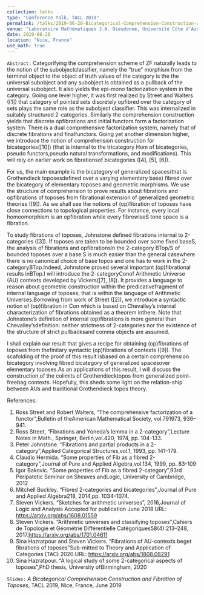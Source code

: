 ```yaml
---
collection: talks
type: "Conference talk, TACL 2019"
permalink: /talks/2019-06-20-Bicategorical-Comprehension-Construction-and-Fibration-of-Toposes
venue: "Laboratoire Mathématiques J.A. Dieudonné, Université Côte d’Azur, Parc Valrose"
date: 2019-06-20
location: "Nice, France"
use_math: true
---
```





<!--
{% include macro %}
-->

`Abstract:` Categorifying the comprehension scheme of ZF naturally leads to the notion of the subobjectclassifier, namely the “true” morphism from the terminal object to the object of truth values of the category is the the universal subobject and any subobject is obtained as a pullback of the universal subobject. It also yields the epi-mono factorization system in the category. Going one level higher, it was first realized by Street and Walters ([1]) that category of pointed sets discretely opfibred over the category of sets plays the same role as the subobject classifier. This was internalized in suitably structured 2-categories. Similarly the comprehension construction yields that discrete opfibrations and initial functors form a factorization system. There is a dual comprehensive factorization system, namely that of discrete fibrations and finalfunctors. Going yet another dimension higher, we introduce the notion of comprehension construction for bicategories([10]) (that is internal to the tricategory Hom of bicategories, pseudo functors,pseudo natural transformations, and modifications). This will rely on earlier work on fibrationsof bicategories ([4], [5], [6]). 

For us, the main example is the bicategory of generalized spaces(that is Grothendieck toposesdefined over a varying elementary base) fibred over the bicategory of elementary toposes and geometric morphisms. We use the structure of comprehension to prove results about fibrations and opfibrations of toposes from fibrational extension of generalized geometric theories ([9]). As we shall see the notions of (op)fibration of toposes have close connections to topological properties. For instance, every local homeomorphism is an opfibration while every fibrewiseS tone space is a fibration. 

To study fibrations of toposes, Johnstone defined fibrations internal to 2-categories ([3]). If toposes are taken to be bounded over some fixed baseS, the analysis of fibrations and opfibrationsin the 2-category BTop/S of bounded toposes over a base S is much easier than the general casewhere there is no canonical choice of base topos and one has to work in the 2-categoryBTop.Indeed, Johnstone proved several important (op)fibrational results inBTop.I will introduce the 2-categoryConof Arithmetic Universe (AU) contexts developed by Vickers([7], [8]). It provides a language to reason about geometric construction within the predicativefragment of internal language of toposes, that is within the language of Arithmetic Universes.Borrowing from work of Street ([2]), we introduce a syntactic notion of (op)fibration in Con which is based on Chevalley’s internal characterization of fibrations obtained as a theorem inthere. Note that Johnstone’s definition of internal (op)fibrations is more general than Chevalley’sdefinition: neither strictness of 2-categories nor the existence of the structure of strict pullbacksand comma objects are assumed.

I shall explain our result that gives a recipe for obtaining (op)fibrations of toposes from thefinitary syntactic (op)fibrations of contexts ([9]). The scafolding of the proof of this result isbased on a certain comprehension bicategory involving fibred bicategory of generalized spacesover elementary toposes.As an applications of this result, I will discuss the construction of the colimits of Grothendiecktopos from generalized point-freebag contexts. Hopefully, this sheds some light on the relation-ship between AUs and traditional Grothendieck topos theory.


References: 
1. Ross Street and Robert Walters, “The comprehensive factorization of a functor”,Bulletin of theAmerican Mathematical Society, vol.791973, 936–941.
2. Ross Street, “Fibrations and Yoneda’s lemma in a 2-category”,Lecture Notes in Math., Springer, Berlin,vol.420, 1974, pp. 104-133.
3. Peter Johnstone. “Fibrations and partial products in a 2-category”,Applied Categorical Structures,vol.1, 1993, pp. 141–179.
4. Claudio Hermida. “Some properties of Fib as a fibred 2-category”,Journal of Pure and Applied Algebra,vol.134, 1999, pp. 83-109
5. Igor Bakovic. “Some properties of Fib as a fibred 2-category”,93rd Peripatetic Seminar on Sheaves andLogic, University of Cambridge, 2012
6. Mitchell Buckley. “Fibred 2-categories and bicategories”,Journal of Pure and Applied Algebra218, 2014,pp. 1034–1074.
7. Steven Vickers. “Sketches for arithmetic universes”, 2016,Journal of Logic and Analysis Accepted for publication June 2018.URL: https://arxiv.org/abs/1608.01559
8. Steven Vickers. “Arithmetic universes and classifying toposes”,Cahiers de Topologie et Géométrie Différentielle Catégoriques58(4):213–248, 2017.https://arxiv.org/abs/1701.04611
9. Sina Hazratpour and Steven Vickers. “Fibrations of AU-contexts beget fibrations of toposes”Sub-mitted to Theory and Application of Categories (TAC) 2020.URL: https://arxiv.org/abs/1808.08291
10. Sina Hazratpour. “A logical study of some 2-categorical aspects of toposes”,PhD thesis, University ofBirmingham, 2020




`Slides:` _A Bicategorical Comprehension Construction and Fibration of Toposes_, TACL 2019, Nice, France, June 2019  <a href="https://math.unice.fr/tacl/assets/2019/contributed/s3/4/3-hazratpour-vickers.pdf" target="_blank"> <i class="fa fa-external-link" aria-hidden="true"></i> </a>
<a href="/files/tacl19-slides.pdf" target="_blank"> <i class="fa fa-file-pdf-o" aria-hidden="true"></i> </a>


